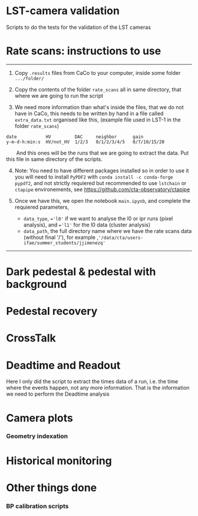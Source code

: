 # LST-camera validation
Scripts to do the tests for the validation of the LST cameras


# Rate scans: instructions to use
---

1. Copy `.results` files from CaCo to your computer, inside some folder `.../folder/`

2. Copy the contents of the folder `rate_scans` all in same directory, that where we are going to run the script

3. We need more information than what's inside the files, that we do not have in CaCo, this needs to be written by hand in a file called `extra_data.txt` organised like this, (example file used in LST-1 in the folder `rate_scans`)

```
date           HV         DAC     neighbor      gain
y-m-d-h:min:s  HV/not_HV  1/2/3   0/1/2/3/4/5   0/7/10/15/20
```
&nbsp;&nbsp;&nbsp;&nbsp;&nbsp;&nbsp; And this ones will be the runs that we are going to extract the data. Put this file in same directory of the scripts.

4. Note: You need to have different packages installed so in order to use it you will need to install `PyPDF2` with `conda install -c conda-forge pypdf2`, and not strictly requiered but recommended to use `lstchain` or `ctapipe` environements, see https://github.com/cta-observatory/ctapipe

5. Once we have this, we open the notebook `main.ipynb`, and complete the requiered parameters,
    - `data_type`, `='l0'` if we want to analyse the l0 or ipr runs (pixel analysis), and `='l1'` for the l0 data (cluster analysis)
    - `data_path`, the full directory name where we have the rate scans data (without final '/'), for example ,`'/data/cta/users-ifae/summer_students/jjimenezq'`


---
# Dark pedestal & pedestal with background

# Pedestal recovery


# CrossTalk

# Deadtime and Readout
Here I only did the script to extract the times data of a run, i.e. the time where the events happen, not any more information. That is the information we need to perform the Deadtime analysis

# Camera plots

### Geometry indexation

# Historical monitoring

# Other things done
### BP calibration scripts
